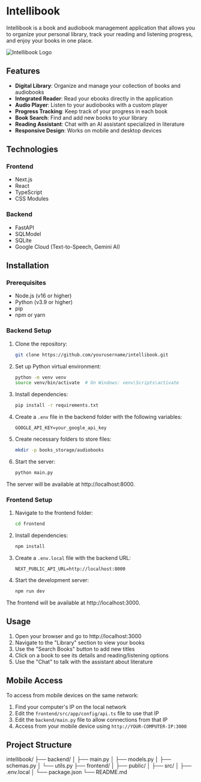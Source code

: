 # Intellibook

Intellibook is a book and audiobook management application that allows you to organize your personal library, track your reading and listening progress, and enjoy your books in one place.

![Intellibook Logo]()

## Features

- **Digital Library**: Organize and manage your collection of books and audiobooks
- **Integrated Reader**: Read your ebooks directly in the application 
- **Audio Player**: Listen to your audiobooks with a custom player
- **Progress Tracking**: Keep track of your progress in each book
- **Book Search**: Find and add new books to your library
- **Reading Assistant**: Chat with an AI assistant specialized in literature
- **Responsive Design**: Works on mobile and desktop devices

## Technologies

### Frontend
- Next.js
- React
- TypeScript
- CSS Modules

### Backend
- FastAPI
- SQLModel
- SQLite
- Google Cloud (Text-to-Speech, Gemini AI)

## Installation

### Prerequisites
- Node.js (v16 or higher)
- Python (v3.9 or higher)
- pip
- npm or yarn

### Backend Setup

1. Clone the repository:
   ```bash
   git clone https://github.com/yourusername/intellibook.git
   ```

2. Set up Python virtual environment:
   ```bash
   python -m venv venv
   source venv/bin/activate  # On Windows: venv\Scripts\activate
   ```

3. Install dependencies:
   ```bash
   pip install -r requirements.txt
   ```

4. Create a `.env` file in the backend folder with the following variables:
   ```
   GOOGLE_API_KEY=your_google_api_key
   ```

5. Create necessary folders to store files:
   ```bash
   mkdir -p books_storage/audiobooks
   ```

6. Start the server:
   ```bash
   python main.py
   ```

The server will be available at http://localhost:8000.

### Frontend Setup

1. Navigate to the frontend folder:
   ```bash
   cd frontend
   ```

2. Install dependencies:
   ```bash
   npm install
   ```

3. Create a `.env.local` file with the backend URL:
   ```
   NEXT_PUBLIC_API_URL=http://localhost:8000
   ```

4. Start the development server:
   ```bash
   npm run dev
   ```

The frontend will be available at http://localhost:3000.

## Usage

1. Open your browser and go to http://localhost:3000
2. Navigate to the "Library" section to view your books
3. Use the "Search Books" button to add new titles
4. Click on a book to see its details and reading/listening options
5. Use the "Chat" to talk with the assistant about literature

## Mobile Access

To access from mobile devices on the same network:

1. Find your computer's IP on the local network
2. Edit the `frontend/src/app/config/api.ts` file to use that IP
3. Edit the `backend/main.py` file to allow connections from that IP
4. Access from your mobile device using `http://YOUR-COMPUTER-IP:3000`

## Project Structure

intellibook/
├── backend/
│ ├── main.py
│ ├── models.py
│ ├── schemas.py
│ └── utils.py
├── frontend/
│ ├── public/
│ ├── src/
│ ├── .env.local
│ └── package.json
└── README.md